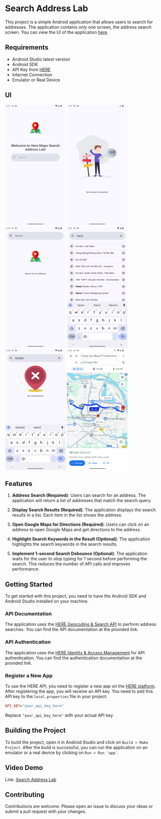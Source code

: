 # Search Address Lab

This project is a simple Android application that allows users to search for addresses. The application contains only one screen, the address search screen. You can view the UI of the application [here](https://giphy.com/gifs/IVf4fSVuOWw0MMLN4L).

## Requirements
- Android Studio latest version
- Android SDK
- API Key from [HERE](https://developer.here.com/)
- Internet Connection
- Emulator or Real Device

## UI 

<img src="./assets/home.png" width="200" height="400" /> 
<img src="./assets/no-internet-lottie.png" width="200" height="400" />
<img src="./assets/search-empty.png" width="200" height="400" /> 
<img src="./assets/search-with-result.png" width="200" height="400" />
<img src="./assets/search-without-result.png" width="200" height="400" />
<img src="./assets/google-map.png" width="200" height="400" />

## Features

1. **Address Search (Required)**: Users can search for an address. The application will return a list of addresses that match the search query.

2. **Display Search Results (Required)**: The application displays the search results in a list. Each item in the list shows the address.

3. **Open Google Maps for Directions (Required)**: Users can click on an address to open Google Maps and get directions to the address.

4. **Highlight Search Keywords in the Result (Optional)**: The application highlights the search keywords in the search results.

5. **Implement 1-second Search Debounce (Optional)**: The application waits for the user to stop typing for 1 second before performing the search. This reduces the number of API calls and improves performance.

## Getting Started

To get started with this project, you need to have the Android SDK and Android Studio installed on your machine.

### API Documentation

The application uses the [HERE Geocoding & Search API](https://www.here.com/docs/bundle/geocoding-and-search-api-v7-api-reference/page/index.html) to perform address searches. You can find the API documentation at the provided link.

### API Authentication

The application uses the [HERE Identity & Access Management](https://www.here.com/docs/bundle/identity-and-access-management-developer-guide/page/topics/app-authentication.html) for API authentication. You can find the authentication documentation at the provided link.

### Register a New App

To use the HERE API, you need to register a new app on the [HERE platform](https://platform.here.com/admin/apps). After registering the app, you will receive an API key. You need to add this API key to the `local.properties` file in your project:

```ini
API_KEY="your_api_key_here"
```

Replace `"your_api_key_here"` with your actual API key.

## Building the Project

To build the project, open it in Android Studio and click on `Build > Make Project`. After the build is successful, you can run the application on an emulator or a real device by clicking on `Run > Run 'app'`.

## Video Demo
Link: [Search Address Lab](https://share.cleanshot.com/WvhP3wPQ)

## Contributing

Contributions are welcome. Please open an issue to discuss your ideas or submit a pull request with your changes.
